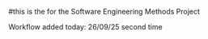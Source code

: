 #this is the for the Software Engineering Methods Project


Workflow added today: 26/09/25 second time

